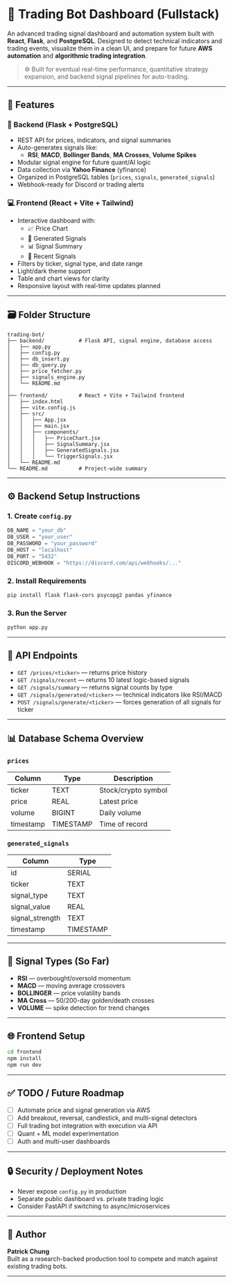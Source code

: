 # 🧠 Trading Bot Dashboard (Fullstack)

An advanced trading signal dashboard and automation system built with **React**, **Flask**, and **PostgreSQL**. Designed to detect technical indicators and trading events, visualize them in a clean UI, and prepare for future **AWS automation** and **algorithmic trading integration**.

> ⚙️ Built for eventual real-time performance, quantitative strategy expansion, and backend signal pipelines for auto-trading.

---

## 🚀 Features

### 🔧 Backend (Flask + PostgreSQL)
- REST API for prices, indicators, and signal summaries
- Auto-generates signals like:
  - **RSI**, **MACD**, **Bollinger Bands**, **MA Crosses**, **Volume Spikes**
- Modular signal engine for future quant/AI logic
- Data collection via **Yahoo Finance** (yfinance)
- Organized in PostgreSQL tables (`prices`, `signals`, `generated_signals`)
- Webhook-ready for Discord or trading alerts

### 💻 Frontend (React + Vite + Tailwind)
- Interactive dashboard with:
  - 📈 Price Chart
  - 🧠 Generated Signals
  - 📊 Signal Summary
  - 📝 Recent Signals
- Filters by ticker, signal type, and date range
- Light/dark theme support
- Table and chart views for clarity
- Responsive layout with real-time updates planned

---

## 🗃️ Folder Structure

```
trading-bot/
├── backend/           # Flask API, signal engine, database access
│   ├── app.py
│   ├── config.py
│   ├── db_insert.py
│   ├── db_query.py
│   ├── price_fetcher.py
│   ├── signals_engine.py
│   └── README.md
│
├── frontend/          # React + Vite + Tailwind frontend
│   ├── index.html
│   ├── vite.config.js
│   ├── src/
│   │   ├── App.jsx
│   │   ├── main.jsx
│   │   ├── components/
│   │   │   ├── PriceChart.jsx
│   │   │   ├── SignalSummary.jsx
│   │   │   ├── GeneratedSignals.jsx
│   │   │   └── TriggerSignals.jsx
│   └── README.md
└── README.md          # Project-wide summary
```

---

## ⚙️ Backend Setup Instructions

### 1. Create `config.py`

```python
DB_NAME = "your_db"
DB_USER = "your_user"
DB_PASSWORD = "your_password"
DB_HOST = "localhost"
DB_PORT = "5432"
DISCORD_WEBHOOK = "https://discord.com/api/webhooks/..."
```

### 2. Install Requirements

```bash
pip install flask flask-cors psycopg2 pandas yfinance
```

### 3. Run the Server

```bash
python app.py
```

---

## 🔌 API Endpoints

- `GET /prices/<ticker>` — returns price history
- `GET /signals/recent` — returns 10 latest logic-based signals
- `GET /signals/summary` — returns signal counts by type
- `GET /signals/generated/<ticker>` — technical indicators like RSI/MACD
- `POST /signals/generate/<ticker>` — forces generation of all signals for ticker

---

## 📊 Database Schema Overview

### `prices`
| Column     | Type     | Description          |
|------------|----------|----------------------|
| ticker     | TEXT     | Stock/crypto symbol  |
| price      | REAL     | Latest price         |
| volume     | BIGINT   | Daily volume         |
| timestamp  | TIMESTAMP| Time of record       |

### `generated_signals`
| Column          | Type      |
|-----------------|-----------|
| id              | SERIAL    |
| ticker          | TEXT      |
| signal_type     | TEXT      |
| signal_value    | REAL      |
| signal_strength | TEXT      |
| timestamp       | TIMESTAMP |

---

## 🧠 Signal Types (So Far)

- **RSI** — overbought/oversold momentum
- **MACD** — moving average crossovers
- **BOLLINGER** — price volatility bands
- **MA Cross** — 50/200-day golden/death crosses
- **VOLUME** — spike detection for trend changes

---

## 🌐 Frontend Setup

```bash
cd frontend
npm install
npm run dev
```

---

## ✅ TODO / Future Roadmap

- [ ] Automate price and signal generation via AWS
- [ ] Add breakout, reversal, candlestick, and multi-signal detectors
- [ ] Full trading bot integration with execution via API
- [ ] Quant + ML model experimentation
- [ ] Auth and multi-user dashboards

---

## 🔒 Security / Deployment Notes

- Never expose `config.py` in production
- Separate public dashboard vs. private trading logic
- Consider FastAPI if switching to async/microservices

---

## 👤 Author

**Patrick Chung**  
Built as a research-backed production tool to compete and match against existing trading bots.

---
